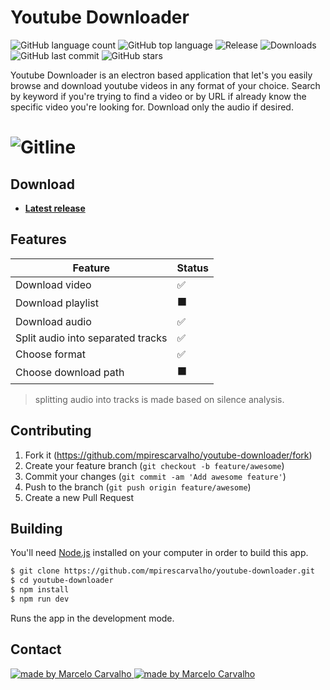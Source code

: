 # Youtube Downloader

<p align="start">
	  <img alt="GitHub language count" src="https://img.shields.io/github/languages/count/mpirescarvalho/youtube-downloader?style=flat">
	  <img alt="GitHub top language" src="https://img.shields.io/github/languages/top/mpirescarvalho/youtube-downloader">
    <img alt="Release" src="https://img.shields.io/github/release/mpirescarvalho/youtube-downloader.svg">
    <img alt="Downloads" src="https://img.shields.io/github/downloads/mpirescarvalho/youtube-downloader/total.svg">
	  <img alt="GitHub last commit" src="https://img.shields.io/github/last-commit/mpirescarvalho/youtube-downloader">
	  <img alt="GitHub stars" src="https://img.shields.io/github/stars/mpirescarvalho/youtube-downloader?style=social">
</p>

Youtube Downloader is an electron based application that let's you easily browse and download youtube videos in any format of your choice. Search by keyword if you're trying to find a video or by URL if already know the specific video you're looking for. Download only the audio if desired.

<h1 align="start">
  <img alt="Gitline" title="#Gitline" src="./.github/demo.gif" />
</h1>

## Download

- **[Latest release](https://github.com/mpirescarvalho/youtube-downloader/releases/latest)**

## Features

| Feature              | Status |
| -------------------- | ------ |
| Download video       | ✅     |
| Download playlist    | ⬛     |
| Download audio       | ✅     |
| Split audio into separated tracks       | ✅     |
| Choose format        | ✅     |
| Choose download path | ⬛     |

>splitting audio into tracks is made based on silence analysis.

## Contributing

1. Fork it (<https://github.com/mpirescarvalho/youtube-downloader/fork>)
2. Create your feature branch (`git checkout -b feature/awesome`)
3. Commit your changes (`git commit -am 'Add awesome feature'`)
4. Push to the branch (`git push origin feature/awesome`)
5. Create a new Pull Request

## Building

You'll need [Node.js](https://nodejs.org) installed on your computer in order to build this app.

```bash
$ git clone https://github.com/mpirescarvalho/youtube-downloader.git
$ cd youtube-downloader
$ npm install
$ npm run dev
```

Runs the app in the development mode.<br/>

## Contact

<a href="https://github.com/mpirescarvalho">
  <img alt="made by Marcelo Carvalho" src="https://img.shields.io/badge/made%20by-Marcelo Carvalho-%237519C1">
</a>
<a href="mailto:mpirescarvalho17@gmail.com">
  <img alt="made by Marcelo Carvalho" src="https://img.shields.io/badge/-mpirescarvalho17@gmail.com-c14438?style=flat-square&logo=Gmail&logoColor=white&link=mailto:mpirescarvalho17@gmail.com" />
</a>
